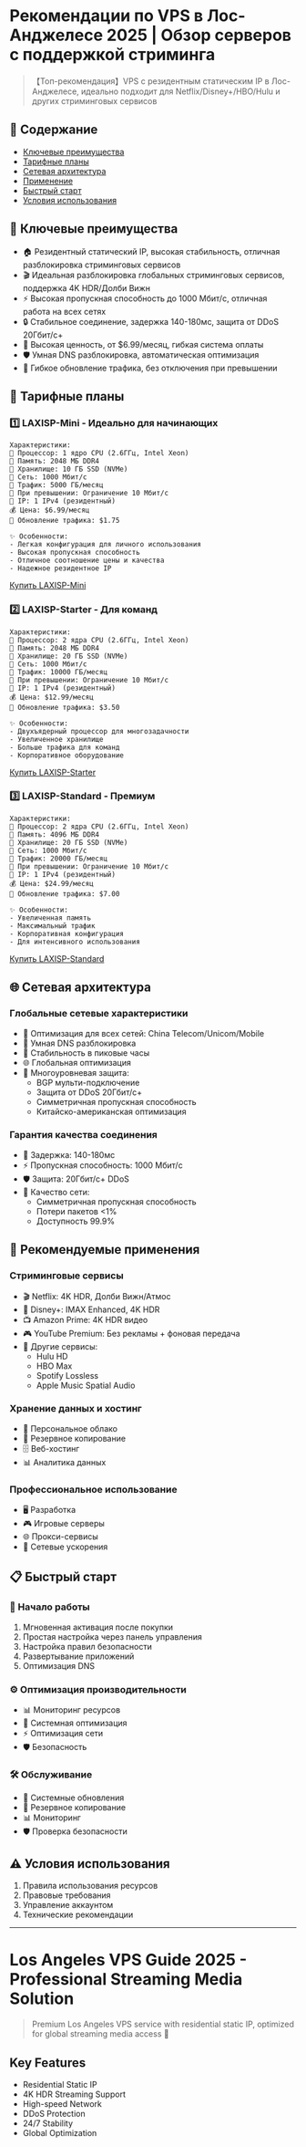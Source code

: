 # Рекомендации по VPS в Лос-Анджелесе 2025 | Обзор серверов с поддержкой стриминга

> 【Топ-рекомендация】VPS с резидентным статическим IP в Лос-Анджелесе, идеально подходит для Netflix/Disney+/HBO/Hulu и других стриминговых сервисов 

## 📑 Содержание
- [Ключевые преимущества](#-ключевые-преимущества)
- [Тарифные планы](#-тарифные-планы)
- [Сетевая архитектура](#-сетевая-архитектура)
- [Применение](#-применение)
- [Быстрый старт](#-быстрый-старт)
- [Условия использования](#-условия-использования)

## 🌟 Ключевые преимущества

- 🏠 Резидентный статический IP, высокая стабильность, отличная разблокировка стриминговых сервисов
- 🎬 Идеальная разблокировка глобальных стриминговых сервисов, поддержка 4K HDR/Долби Вижн
- ⚡️ Высокая пропускная способность до 1000 Мбит/с, отличная работа на всех сетях
- 🔒 Стабильное соединение, задержка 140-180мс, защита от DDoS 20Гбит/с+
- 💫 Высокая ценность, от $6.99/месяц, гибкая система оплаты
- 🛡️ Умная DNS разблокировка, автоматическая оптимизация
- 🔄 Гибкое обновление трафика, без отключения при превышении

## 💎 Тарифные планы

### 1️⃣ LAXISP-Mini - Идеально для начинающих
```properties
Характеристики:
📌 Процессор: 1 ядро CPU (2.6ГГц, Intel Xeon)
📌 Память: 2048 МБ DDR4
📌 Хранилище: 10 ГБ SSD (NVMe)
📌 Сеть: 1000 Мбит/с
📌 Трафик: 5000 ГБ/месяц
📌 При превышении: Ограничение 10 Мбит/с
📌 IP: 1 IPv4 (резидентный)
💰 Цена: $6.99/месяц
🔄 Обновление трафика: $1.75

✨ Особенности:
- Легкая конфигурация для личного использования
- Высокая пропускная способность
- Отличное соотношение цены и качества
- Надежное резидентное IP
```

[Купить LAXISP-Mini](https://akile.io/shop/server?type=traffic&areaId=2&nodeId=26&planId=953&aff_code=a1e2817f-c626-4f0b-b7ba-afce0951a583)

### 2️⃣ LAXISP-Starter - Для команд
```properties
Характеристики:
📌 Процессор: 2 ядра CPU (2.6ГГц, Intel Xeon)
📌 Память: 2048 МБ DDR4
📌 Хранилище: 20 ГБ SSD (NVMe)
📌 Сеть: 1000 Мбит/с
📌 Трафик: 10000 ГБ/месяц
📌 При превышении: Ограничение 10 Мбит/с
📌 IP: 1 IPv4 (резидентный)
💰 Цена: $12.99/месяц
🔄 Обновление трафика: $3.50

✨ Особенности:
- Двухъядерный процессор для многозадачности
- Увеличенное хранилище
- Больше трафика для команд
- Корпоративное оборудование
```

[Купить LAXISP-Starter](https://akile.io/shop/server?type=traffic&areaId=2&nodeId=26&planId=954&aff_code=a1e2817f-c626-4f0b-b7ba-afce0951a583)

### 3️⃣ LAXISP-Standard - Премиум
```properties
Характеристики:
📌 Процессор: 2 ядра CPU (2.6ГГц, Intel Xeon)
📌 Память: 4096 МБ DDR4
📌 Хранилище: 20 ГБ SSD (NVMe)
📌 Сеть: 1000 Мбит/с
📌 Трафик: 20000 ГБ/месяц
📌 При превышении: Ограничение 10 Мбит/с
📌 IP: 1 IPv4 (резидентный)
💰 Цена: $24.99/месяц
🔄 Обновление трафика: $7.00

✨ Особенности:
- Увеличенная память
- Максимальный трафик
- Корпоративная конфигурация
- Для интенсивного использования
```

[Купить LAXISP-Standard](https://akile.io/shop/server?type=traffic&areaId=2&nodeId=26&planId=955&aff_code=a1e2817f-c626-4f0b-b7ba-afce0951a583)

## 🌐 Сетевая архитектура

### Глобальные сетевые характеристики
- 📡 Оптимизация для всех сетей: China Telecom/Unicom/Mobile
- 🔋 Умная DNS разблокировка
- 🚀 Стабильность в пиковые часы
- 🌐 Глобальная оптимизация
- 💪 Многоуровневая защита:
  - BGP мульти-подключение
  - Защита от DDoS 20Гбит/с+
  - Симметричная пропускная способность
  - Китайско-американская оптимизация

### Гарантия качества соединения
- 🔄 Задержка: 140-180мс
- ⚡️ Пропускная способность: 1000 Мбит/с
- 🛡️ Защита: 20Гбит/с+ DDoS
- 🌟 Качество сети:
  - Симметричная пропускная способность
  - Потери пакетов <1%
  - Доступность 99.9%

## 🎯 Рекомендуемые применения

### Стриминговые сервисы
- 🎬 Netflix: 4K HDR, Долби Вижн/Атмос
- 🎥 Disney+: IMAX Enhanced, 4K HDR
- 📺 Amazon Prime: 4K HDR видео
- 🎮 YouTube Premium: Без рекламы + фоновая передача
- 🌟 Другие сервисы:
  - Hulu HD
  - HBO Max
  - Spotify Lossless
  - Apple Music Spatial Audio

### Хранение данных и хостинг
- 💾 Персональное облако
- 📂 Резервное копирование
- 🗄️ Веб-хостинг
- 📊 Аналитика данных

### Профессиональное использование
- 🖥️ Разработка
- 🎮 Игровые серверы
- 🌐 Прокси-сервисы
- 📡 Сетевые ускорения

## 📋 Быстрый старт

### 🔰 Начало работы
1. Мгновенная активация после покупки
2. Простая настройка через панель управления
3. Настройка правил безопасности
4. Развертывание приложений
5. Оптимизация DNS

### ⚙️ Оптимизация производительности
- 📊 Мониторинг ресурсов
- 🔄 Системная оптимизация
- ⚡️ Оптимизация сети
- 🛡️ Безопасность

### 🛠️ Обслуживание
- 🔄 Системные обновления
- 💾 Резервное копирование
- 📊 Мониторинг
- 🛡️ Проверка безопасности

## ⚠️ Условия использования

1. Правила использования ресурсов
2. Правовые требования
3. Управление аккаунтом
4. Технические рекомендации

---

# Los Angeles VPS Guide 2025 - Professional Streaming Media Solution

> Premium Los Angeles VPS service with residential static IP, optimized for global streaming media access 🌟

## Key Features
- Residential Static IP
- 4K HDR Streaming Support
- High-speed Network
- DDoS Protection
- 24/7 Stability
- Global Optimization 